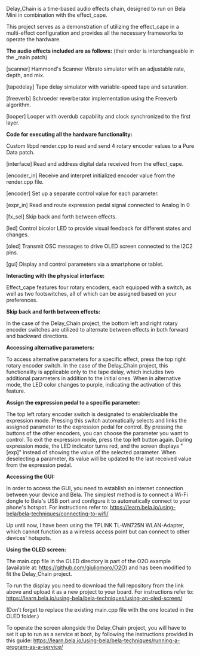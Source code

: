 Delay_Chain is a time-based audio effects chain, designed to run on Bela Mini in combination with the effect_cape.

This project serves as a demonstration of utilizing the effect_cape in a multi-effect configuration and provides all the necessary frameworks to operate the hardware.



**The audio effects included are as follows:** (their order is interchangeable in the _main patch)

[scanner] Hammond's Scanner Vibrato simulator with an adjustable rate, depth, and mix.

[tapedelay] Tape delay simulator with variable-speed tape and saturation.

[freeverb] Schroeder reverberator implementation using the Freeverb algorithm.

[looper] Looper with overdub capability and clock synchronized to the first layer.


**Code for executing all the hardware functionality:**

Custom libpd render.cpp to read and send 4 rotary encoder values to a Pure Data patch.

[interface] Read and address digital data received from the effect_cape.

[encoder_in] Receive and interpret initialized encoder value from the render.cpp file.

[encoder] Set up a separate control value for each parameter.

[expr_in] Read and route expression pedal signal connected to Analog In 0

[fx_sel] Skip back and forth between effects.

[led] Control bicolor LED to provide visual feedback for different states and changes.

[oled] Transmit OSC messages to drive OLED screen connected to the I2C2 pins.

[gui] Display and control parameters via a smartphone or tablet.


**Interacting with the physical interface:**

Effect_cape features four rotary encoders, each equipped with a switch, as well as two footswitches, all of which can be assigned based on your preferences.

**Skip back and forth between effects:**

In the case of the Delay_Chain project, the bottom left and right rotary encoder switches are utilized to alternate between effects in both forward and backward directions.

**Accessing alternative parameters:**

To access alternative parameters for a specific effect, press the top right rotary encoder switch. In the case of the Delay_Chain project, this functionality is applicable only to the tape delay, which includes two additional parameters in addition to the initial ones. When in alternative mode, the LED color changes to purple, indicating the activation of this feature.


**Assign the expression pedal to a specific parameter:**

The top left rotary encoder switch is designated to enable/disable the expression mode. Pressing this switch automatically selects and links the assigned parameter to the expression pedal for control. By pressing the buttons of the other encoders, you can choose the parameter you want to control. To exit the expression mode, press the top left button again. During expression mode, the LED indicator turns red, and the screen displays "[exp]" instead of showing the value of the selected parameter. When deselecting a parameter, its value will be updated to the last received value from the expression pedal.


**Accessing the GUI:**


In order to access the GUI, you need to establish an internet connection between your device and Bela. The simplest method is to connect a Wi-Fi dongle to Bela's USB port and configure it to automatically connect to your phone's hotspot. 
For instructions refer to: https://learn.bela.io/using-bela/bela-techniques/connecting-to-wifi/

Up until now, I have been using the TPLINK TL-WN725N WLAN-Adapter, which cannot function as a wireless access point but can connect to other devices' hotspots.


**Using the OLED screen:**

The main.cpp file in the OLED directory is part of the O2O example (available at: https://github.com/giuliomoro/O2O) and has been modified to fit the Delay_Chain project.

To run the display you need to download the full repository from the link above and upload it as a new project to your board. For instructions refer to: https://learn.bela.io/using-bela/bela-techniques/using-an-oled-screen/

(Don’t forget to replace the existing main.cpp file with the one located in the OLED folder.)

To operate the screen alongside the Delay_Chain project, you will have to set it up to run as a service at boot, by following the instructions provided in this guide: https://learn.bela.io/using-bela/bela-techniques/running-a-program-as-a-service/


